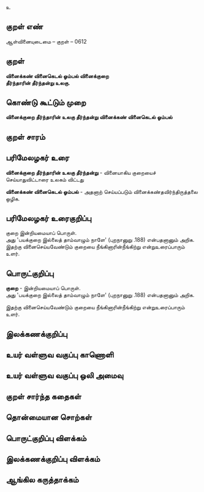 உ

## குறள் எண் 

ஆள்வினையுடைமை   – குறள் – 0612  

## குறள் 

**வினைக்கண் வினைகெடல் ஓம்பல் வினைக்குறை  
தீர்ந்தாரின் தீர்ந்தன்று உலகு.**  

## கொண்டு கூட்டும் முறை

**வினைக்குறை தீர்ந்தாரின் உலகு தீர்ந்தன்று வினைக்கண் வினைகெடல் ஓம்பல்**

## குறள் சாரம் 


## பரிமேலழகர் உரை

**வினைக்குறை தீர்ந்தாரின் உலகு தீர்ந்தன்று** - வினையாகிய குறையைச் செய்யாதுவிட்டாரை உலகம் விட்டது  

**வினைக்கண் வினைகெடல் ஓம்பல்** - அதனாற் செய்யப்படும் வினைக்கண்தவிர்ந்திருத்தலை ஒழிக.   

## பரிமேலழகர் உரைகுறிப்பு   

குறை இன்றியமையாப் பொருள்.  
அது 'பயக்குறை இல்லைத் தாம்வாழும் நாளே' (புறநானுறு .188) என்பதனானும் அறிக.  
இதற்கு வினைசெய்யவேண்டும் குறையை நீங்கினாரின்நீங்கிற்று என்றுஉரைப்பாரும் உளர்.  

## பொருட்குறிப்பு 

**குறை** - இன்றியமையாப் பொருள்.  
அது 'பயக்குறை இல்லைத் தாம்வாழும் நாளே' (புறநானுறு .188) என்பதனானும் அறிக.  

இதற்கு வினைசெய்யவேண்டும் குறையை நீங்கினாரின்நீங்கிற்று என்றுஉரைப்பாரும் உளர்.    

## இலக்கணக்குறிப்பு  


## உயர் வள்ளுவ வகுப்பு காணொளி


## உயர் வள்ளுவ வகுப்பு ஒலி அமைவு 

 
## குறள் சார்ந்த கதைகள் 


## தொன்மையான சொற்கள்


## பொருட்குறிப்பு விளக்கம்


## இலக்கணக்குறிப்பு விளக்கம்


## ஆங்கில கருத்தாக்கம் 


